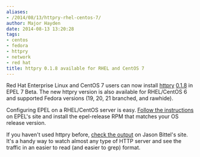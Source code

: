 ```yaml
---
aliases:
- /2014/08/13/httpry-rhel-centos-7/
author: Major Hayden
date: 2014-08-13 13:20:28
tags:
- centos
- fedora
- httpry
- network
- red hat
title: httpry 0.1.8 available for RHEL and CentOS 7
---
```


Red Hat Enterprise Linux and CentOS 7 users can now install [httpry][1] [0.1.8][2] in EPEL 7 Beta. The new httpry version is also available for RHEL/CentOS 6 and supported Fedora versions (19, 20, 21 branched, and rawhide).

Configuring EPEL on a RHEL/CentOS server is easy. [Follow the instructions][4] on EPEL's site and install the epel-release RPM that matches your OS release version.

If you haven't used httpry before, [check the output][5] on Jason Bittel's site. It's a handy way to watch almost any type of HTTP server and see the traffic in an easier to read (and easier to grep) format.

 [1]: https://github.com/jbittel/httpry
 [2]: https://github.com/jbittel/httpry/blob/master/doc/ChangeLog
 [4]: https://fedoraproject.org/wiki/EPEL#How_can_I_use_these_extra_packages.3F
 [5]: http://dumpsterventures.com/jason/httpry/